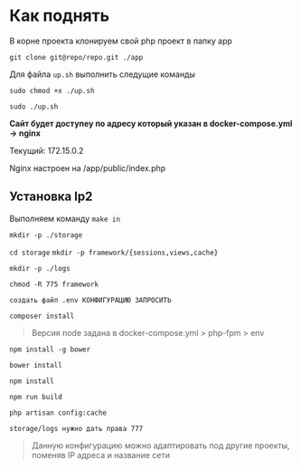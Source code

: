 # Как поднять

В корне проекта клонируем свой php проект в папку app

``git clone git@repo/repo.git ./app``

Для файла `up.sh` выполнить следущие команды

``sudo chmod +x ./up.sh``

``sudo ./up.sh``

**Сайт будет доступеy по адресу который указан в docker-compose.yml -> nginx**

Текущий: 172.15.0.2

Nginx настроен на /app/public/index.php

## Установка lp2

Выполняем команду ``make in``

``mkdir -p ./storage``

``cd storage``
``mkdir -p framework/{sessions,views,cache}``

``mkdir -p ./logs``

``chmod -R 775 framework``

``создать файл .env КОНФИГУРАЦИЮ ЗАПРОСИТЬ``

``composer install``
> Версия node задана в docker-compose.yml > php-fpm > env
>
``npm install -g bower``

``bower install``

``npm install``

``npm run build``

`` php artisan config:cache ``

``storage/logs нужно дать права 777``


> Данную конфигурацию можно адаптировать под другие проекты, поменяв IP адреса и название сети